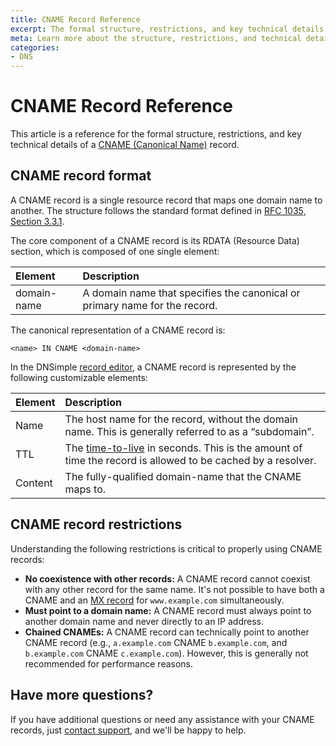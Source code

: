 ```yaml
---
title: CNAME Record Reference
excerpt: The formal structure, restrictions, and key technical details of a CNAME record.
meta: Learn more about the structure, restrictions, and technical details for CNAME records.
categories:
- DNS
---
```


# CNAME Record Reference

This article is a reference for the formal structure, restrictions, and key technical details of a [CNAME (Canonical Name)](/articles/cname-record/) record.

## CNAME record format

A CNAME record is a single resource record that maps one domain name to another. The structure follows the standard format defined in [RFC 1035, Section 3.3.1](https://datatracker.ietf.org/doc/html/rfc1035#section-3.3.1).

The core component of a CNAME record is its RDATA (Resource Data) section, which is composed of one single element:

| Element | Description |
|:--------|:-------------------------------------------------------|
| domain-name | A domain name that specifies the canonical or primary name for the record. |

The canonical representation of a CNAME record is:
```
<name> IN CNAME <domain-name>
```
In the DNSimple [record editor](/articles/record-editor/), a CNAME record is represented by the following customizable elements:

| Element | Description |
|:--------|:-------------------------------------------------------|
|Name| The host name for the record, without the domain name. This is generally referred to as a “subdomain”.|
|TTL| The [time-to-live](/articles/what-is-ttl/) in seconds. This is the amount of time the record is allowed to be cached by a resolver.|
|Content| The fully-qualified domain-name that the CNAME maps to.|

## CNAME record restrictions
Understanding the following restrictions is critical to properly using CNAME records:
- **No coexistence with other records:** A CNAME record cannot coexist with any other record for the same name. It's not possible to have both a CNAME and an [MX record](/articles/mx-record/) for `www.example.com` simultaneously.
- **Must point to a domain name:** A CNAME record must always point to another domain name and never directly to an IP address.
- **Chained CNAMEs:** A CNAME record can technically point to another CNAME record (e.g., `a.example.com` CNAME `b.example.com`, and `b.example.com` CNAME `c.example.com`). However, this is generally not recommended for performance reasons.

## Have more questions?
If you have additional questions or need any assistance with your CNAME records, just [contact support](https://dnsimple.com/feedback), and we'll be happy to help.
